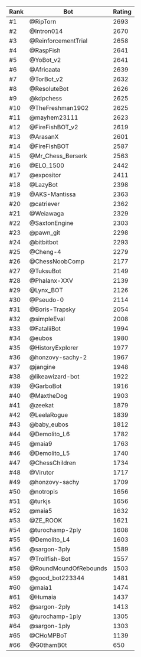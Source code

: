 Rank|Bot|Rating
---|---|---
#1|@RipTorn|2693
#2|@Intron014|2670
#3|@ReinforcementTrial|2658
#4|@RaspFish|2641
#5|@YoBot_v2|2641
#6|@Africaata|2639
#7|@TorBot_v2|2632
#8|@ResoluteBot|2626
#9|@kdpchess|2625
#10|@TheFreshman1902|2625
#11|@mayhem23111|2623
#12|@FireFishBOT_v2|2619
#13|@ArasanX|2601
#14|@FireFishBOT|2587
#15|@Mr_Chess_Berserk|2563
#16|@ELO_1500|2442
#17|@expositor|2411
#18|@LazyBot|2398
#19|@AKS-Mantissa|2363
#20|@catriever|2362
#21|@Weiawaga|2329
#22|@SaxtonEngine|2303
#23|@pawn_git|2298
#24|@bitbitbot|2293
#25|@Cheng-4|2279
#26|@ChessNoobComp|2177
#27|@TuksuBot|2149
#28|@Phalanx-XXV|2139
#29|@Lynx_BOT|2126
#30|@Pseudo-0|2114
#31|@Boris-Trapsky|2054
#32|@simpleEval|2008
#33|@FataliiBot|1994
#34|@eubos|1980
#35|@HistoryExplorer|1977
#36|@honzovy-sachy-2|1967
#37|@jangine|1948
#38|@likeawizard-bot|1922
#39|@GarboBot|1916
#40|@MaxtheDog|1903
#41|@zeekat|1879
#42|@LeelaRogue|1839
#43|@baby_eubos|1812
#44|@Demolito_L6|1782
#45|@maia9|1763
#46|@Demolito_L5|1740
#47|@ChessChildren|1734
#48|@Virutor|1717
#49|@honzovy-sachy|1709
#50|@notropis|1656
#51|@turkjs|1656
#52|@maia5|1632
#53|@ZE_ROOK|1621
#54|@turochamp-2ply|1608
#55|@Demolito_L4|1603
#56|@sargon-3ply|1589
#57|@Trollfish-Bot|1557
#58|@RoundMoundOfRebounds|1503
#59|@good_bot223344|1481
#60|@maia1|1474
#61|@Humaia|1437
#62|@sargon-2ply|1413
#63|@turochamp-1ply|1305
#64|@sargon-1ply|1303
#65|@CHoMPBoT|1139
#66|@G0thamB0t|650
